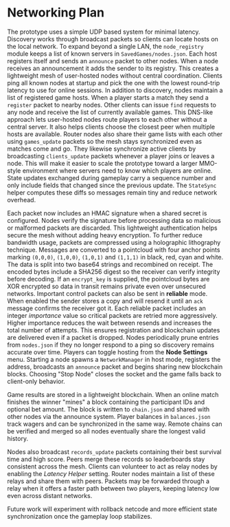 # Networking Plan

The prototype uses a simple UDP based system for minimal latency. Discovery works
through broadcast packets so clients can locate hosts on the local network. To
expand beyond a single LAN, the `node_registry` module keeps a list of known
servers in `SavedGames/nodes.json`. Each host registers itself and sends an
`announce` packet to other nodes. When a node receives an announcement it adds
the sender to its registry. This creates a lightweight mesh of user-hosted nodes
without central coordination.
Clients ping all known nodes at startup and pick the one with the lowest
round-trip latency to use for online sessions. In addition to discovery,
nodes maintain a list of registered game hosts. When a player starts a match
they send a `register` packet to nearby nodes. Other clients can issue `find`
requests to any node and receive the list of currently available games. This
DNS-like approach lets user-hosted nodes route players to each other without a
central server. It also helps clients choose the closest peer when multiple
hosts are available.
Router nodes also share their game lists with each other using `games_update`
packets so the mesh stays synchronized even as matches come and go. They
likewise synchronize active clients by broadcasting `clients_update` packets
whenever a player joins or leaves a node. This will make it easier to scale the
prototype toward a larger MMO-style environment where servers need to know which
players are online.
State updates exchanged during gameplay carry a sequence number and only include
fields that changed since the previous update. The `StateSync` helper computes
these diffs so messages remain tiny and reduce network overhead.

Each packet now includes an HMAC signature when a shared secret is configured.
Nodes verify the signature before processing data so malicious or malformed
packets are discarded. This lightweight authentication helps secure the mesh
without adding heavy encryption.
To further reduce bandwidth usage, packets are compressed using a holographic
lithography technique. Messages are converted to a pointcloud with four anchor
points marking `(0,0,0)`, `(1,0,0)`, `(1,0,1)` and `(1,1,1)` in black, red,
cyan and white. The data is split into two base64 strings and recombined on
receipt. The encoded bytes
 include a SHA256 digest so the receiver can verify integrity before decoding.
 If an `encrypt_key` is supplied, the pointcloud bytes are XOR encrypted so
 data in transit remains private even over unsecured networks.
Important control packets can also be sent in **reliable** mode. When enabled
the sender stores a copy and will resend it until an `ack` message confirms the
receiver got it. Each reliable packet includes an integer *importance* value so
critical packets are retried more aggressively. Higher importance reduces the
wait between resends and increases the total number of attempts. This ensures
registration and blockchain updates are delivered even if a packet is dropped.
Nodes periodically prune entries from `nodes.json` if they no longer respond to
a ping so discovery remains accurate over time.
Players can toggle hosting from the **Node Settings** menu. Starting a node
spawns a `NetworkManager` in host mode, registers the address, broadcasts an
`announce` packet and begins sharing new blockchain blocks. Choosing "Stop Node"
closes the socket and the game falls back to client-only behavior.

Game results are stored in a lightweight blockchain. When an online match
finishes the winner "mines" a block containing the participant IDs and optional
bet amount. The block is written to `chain.json` and shared with other nodes via
the announce system. Player balances in `balances.json` track wagers and can be
synchronized in the same way.
Remote chains can be verified and merged so all nodes eventually share the
longest valid history.

Nodes also broadcast ``records_update`` packets containing their best survival
time and high score. Peers merge these records so leaderboards stay consistent
across the mesh.
Clients can volunteer to act as relay nodes by enabling the *Latency Helper*
setting. Router nodes maintain a list of these relays and share them with peers.
Packets may be forwarded through a relay when it offers a faster path between
two players, keeping latency low even across distant networks.

Future work will experiment with rollback netcode and more efficient state
synchronization once the gameplay loop stabilizes.

